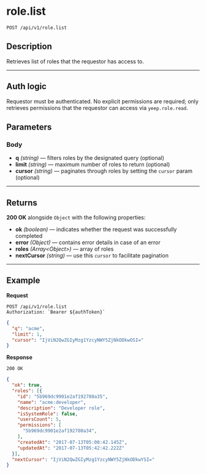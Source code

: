 # role.list

`POST /api/v1/role.list`

## Description

Retrieves list of roles that the requestor has access to.

***

## Auth logic

Requestor must be authenticated. No explicit permissions are required; only retrieves permissions that the requestor can access via `yeep.role.read`.

## Parameters

### Body

- **q** _(string)_ — filters roles by the designated query (optional)
- **limit** _(string)_ — maximum number of roles to return (optional)
- **cursor** _(string)_ — paginates through roles by setting the `cursor` param (optional)

***

## Returns

**200 OK** alongside `Object` with the following properties:

- **ok** _(boolean)_ — indicates whether the request was successfully completed
- **error** _(Object)_ — contains error details in case of an error
- **roles** _(Array\<Object>)_ — array of roles
- **nextCursor** _(string)_ — use this `cursor` to facilitate pagination

***

## Example

**Request**

```
POST /api/v1/role.list
Authorization: `Bearer ${authToken}`
```

``` json
{
  "q": "acme",
  "limit": 1,
  "cursor": "IjViN2QwZGIyMzg1YzcyNWY5ZjNkODkwOSI="
}
```

**Response**

`200 OK`

``` json
{
  "ok": true,
  "roles": [{
    "id": "5b969dc9901e2af192780a35",
    "name": "acme:developer",
    "description": "Developer role",
    "isSystemRole": false,
    "usersCount": 5,
    "permissions": [
      "5b969dc9901e2af192780a34",
    ],
    "createdAt": "2017-07-13T05:00:42.145Z",
    "updatedAt": "2017-07-13T05:42:42.222Z"
  }],
  "nextCursor": "IjViN2QwZGIyMzg1YzcyNWY5ZjNkODkwYSI="
}
```

